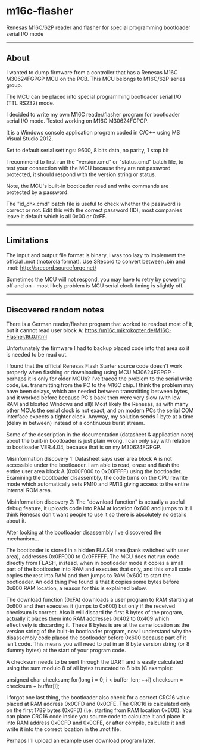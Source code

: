 # m16c-flasher
Renesas M16C/62P reader and flasher for special programming bootloader serial I/O mode

-----
About
-----

I wanted to dump firmware from a controller that has a Renesas M16C M30624FGPGP MCU on the PCB.
This MCU belongs to M16C/62P series group.

The MCU can be placed into special programming bootloader serial I/O (TTL RS232) mode.

I decided to write my own M16C reader/flasher program for bootloader serial I/O mode.
Tested working on M16C M30624FGPGP.

It is a Windows console application program coded in C/C++ using MS Visual Studio 2012.

Set to default serial settings:
9600, 8 bits data, no parity, 1 stop bit

I recommend to first run the "version.cmd" or "status.cmd" batch file, to test your connection with the MCU because they are not password protected, it should respond with the version string or status.

Note, the MCU's built-in bootloader read and write commands are protected by a password.

The "id_chk.cmd" batch file is useful to check whether the password is correct or not.  Edit this with the correct password (ID), most companies leave it default which is all 0x00 or 0xFF.

-----------
Limitations
-----------

The input and output file format is binary, I was too lazy to implement the official .mot (motorola format).
Use SRecord to convert between .bin and .mot:
http://srecord.sourceforge.net/

Sometimes the MCU will not respond, you may have to retry by powering off and on - most likely problem is MCU serial clock timing is slightly off.

-----------------------
Discovered random notes
-----------------------

There is a German reader/flasher program that worked to readout most of it, but it cannot read user block A:
https://m16c.mikrokopter.de/M16C-Flasher.19.0.html

Unfortunately the firmware I had to backup placed code into that area so it is needed to be read out.

I found that the official Renesas Flash Starter source code doesn't work properly when flashing or downloading using MCU M30624FGPGP - perhaps it is only for older MCUs?
I've traced the problem to the serial write code, i.e. transmitting from the PC to the M16C chip.
I think the problem may have been delays, which are needed between transmitting between bytes, and it worked before because PC's back then were very slow (with low RAM and bloated Windows and all)!
Most likely the Renesas, as with many other MCUs the serial clock is not exact, and on modern PCs the serial COM interface expects a tighter clock.
Anyway, my solution sends 1 byte at a time (delay in between) instead of a continuous burst stream.

Some of the description in the documentation (datasheet & application note) about the built-in bootloader is just plain wrong.
I can only say with relation to bootloader VER.4.04, because that is on my M30624FGPGP.

Misinformation discovery 1:
Datasheet says user area block A is not accessible under the bootloader.
I am able to read, erase and flash the entire user area block A (0x00F000 to 0x00FFFF) using the bootloader.
Examining the bootloader disassembly, the code turns on the CPU rewrite mode which automatically sets PM10 and PM13 giving access to the entire internal ROM area.

Misinformation discovery 2:
The "download function" is actually a useful debug feature, it uploads code into RAM at location 0x600 and jumps to it.
I think Renesas don't want people to use it so there is absolutely no details about it.

After looking at the bootloader disassembly I've discovered the mechanism...

The bootloader is stored in a hidden FLASH area (bank switched with user area), addresses 0x0FF000 to 0x0FFFFF.  The MCU does not run code directly from FLASH, instead, when in bootloader mode it copies a small part of the bootloader into RAM and executes that only, and this small code copies the rest into RAM and then jumps to RAM 0x600 to start the bootloader.  An odd thing I've found is that it copies some bytes before 0x600 RAM location, a reason for this is explained below.

The download function (0xFA) downloads a user program to RAM starting at 0x600 and then executes it (jumps to 0x600) but only if the received checksum is correct. Also it will discard the first 8 bytes of the program, actually it places them into RAM addresses 0x402 to 0x409 which effectively is discarding it. These 8 bytes is are at the same location as the version string of the built-in bootloader program, now I understand why the disassembly code placed the bootloader before 0x600 because part of it isn't code. This means you will need to put in an 8 byte version string (or 8 dummy bytes) at the start of your program code.

A checksum needs to be sent through the UART and is easily calculated using the sum modulo 8 of all bytes truncated to 8 bits (C example):

unsigned char checksum;
for(long i = 0; i < buffer_len; ++i)
   checksum = checksum + buffer[i];

I forgot one last thing, the bootloader also check for a correct CRC16 value placed at RAM address 0x0CFD and 0x0CFE.
The CRC16 is calculated only on the first 1789 bytes (0x6FD) (i.e. starting from RAM location 0x600).
You can place CRC16 code inside you source code to calculate it and place it into RAM address 0x0CFD and 0x0CFE, or after compile, calculate it and write it into the correct location in the .mot file.

Perhaps I'll upload an example user download program later.
